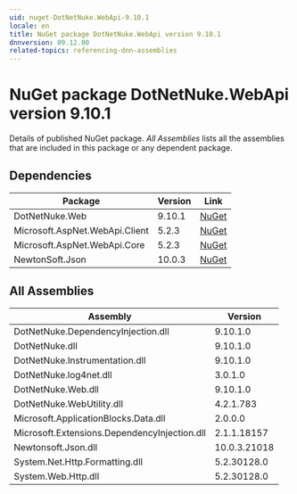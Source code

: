 ```yaml
---
uid: nuget-DotNetNuke.WebApi-9.10.1
locale: en
title: NuGet package DotNetNuke.WebApi version 9.10.1
dnnversion: 09.12.00
related-topics: referencing-dnn-assemblies
---
```


# NuGet package DotNetNuke.WebApi version 9.10.1
Details of published NuGet package.
*All Assemblies* lists all the assemblies that are included in this package or any dependent package.

## Dependencies

|Package|Version|Link|
|---|---|---|
|DotNetNuke.Web|9.10.1|[NuGet](https://www.nuget.org/packages/DotNetNuke.Web/9.10.1)|
|Microsoft.AspNet.WebApi.Client|5.2.3|[NuGet](https://www.nuget.org/packages/Microsoft.AspNet.WebApi.Client/5.2.3)|
|Microsoft.AspNet.WebApi.Core|5.2.3|[NuGet](https://www.nuget.org/packages/Microsoft.AspNet.WebApi.Core/5.2.3)|
|NewtonSoft.Json|10.0.3|[NuGet](https://www.nuget.org/packages/NewtonSoft.Json/10.0.3)|

## All Assemblies

|Assembly|Version|
|---|---|
|DotNetNuke.DependencyInjection.dll|9.10.1.0|
|DotNetNuke.dll|9.10.1.0|
|DotNetNuke.Instrumentation.dll|9.10.1.0|
|DotNetNuke.log4net.dll|3.0.1.0|
|DotNetNuke.Web.dll|9.10.1.0|
|DotNetNuke.WebUtility.dll|4.2.1.783|
|Microsoft.ApplicationBlocks.Data.dll|2.0.0.0|
|Microsoft.Extensions.DependencyInjection.dll|2.1.1.18157|
|Newtonsoft.Json.dll|10.0.3.21018|
|System.Net.Http.Formatting.dll|5.2.30128.0|
|System.Web.Http.dll|5.2.30128.0|

